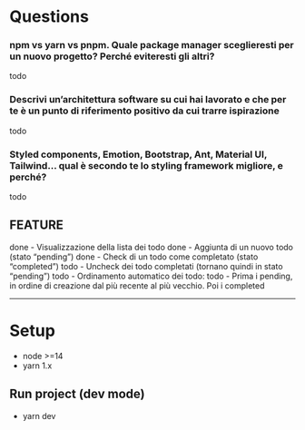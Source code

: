# Questions

### npm vs yarn vs pnpm. Quale package manager sceglieresti per un nuovo progetto? Perché eviteresti gli altri?

todo

### Descrivi un’architettura software su cui hai lavorato e che per te è un punto di riferimento positivo da cui trarre ispirazione

todo

### Styled components, Emotion, Bootstrap, Ant, Material UI, Tailwind… qual è secondo te lo styling framework migliore, e perché?

todo

## FEATURE

done - Visualizzazione della lista dei todo
done - Aggiunta di un nuovo todo (stato “pending”)
done - Check di un todo come completato (stato “completed”)
todo - Uncheck dei todo completati (tornano quindi in stato “pending”)
todo - Ordinamento automatico dei todo:
todo - Prima i pending, in ordine di creazione dal più recente al più vecchio. Poi i completed

---

# Setup

-   node >=14
-   yarn 1.x

## Run project (dev mode)

-   yarn dev
